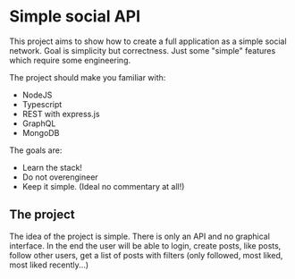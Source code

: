 # Simple social API

This project aims to show how to create a full application as a simple social network. Goal is simplicity but correctness. Just some "simple" features which require some engineering.

The project should make you familiar with:
- NodeJS
- Typescript
- REST with express.js
- GraphQL
- MongoDB

The goals are:
- Learn the stack!
- Do not overengineer
- Keep it simple. (Ideal no commentary at all!)

## The project

The idea of the project is simple. There is only an API and no graphical interface. In the end the user will be able to login, create posts, like posts, follow other users, get a list of posts with filters (only followed, most liked, most liked recently...)